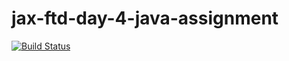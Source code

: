 jax-ftd-day-4-java-assignment
===

[![Build Status](https://travis-ci.org/fireside68/jax-ftd-day-4-java-assignment.svg?branch=fireside68)](https://travis-ci.org/fireside68/jax-ftd-day-4-java-assignment)
